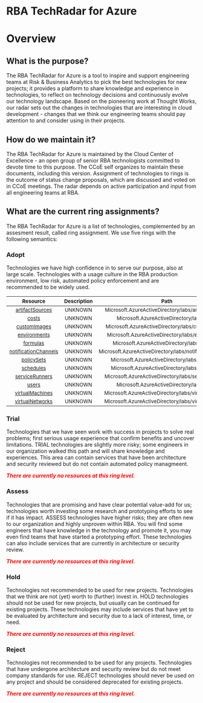 
RBA TechRadar for Azure
=======================

# Overview

## What is the purpose?


The RBA TechRadar for Azure is a tool to inspire and support engineering teams at Risk & Business Analytics to pick the best technologies for new projects; it provides a platform to share knowledge and experience in technologies, to reflect on technology decisions and continuously evolve our technology landscape.  Based on the pioneering work at Thought Works, our radar sets out the changes in technologies that are interesting in cloud development - changes that we think our engineering teams should pay attention to and consider using in their projects.
## How do we maintain it?


The RBA TechRadar for Azure is maintained by the Cloud Center of Excellence - an open group of senior RBA technologists committed to devote time to this purpose.  The CCoE self organizes to maintain these documents, including this version.  Assignment of technologies to rings is the outcome of status change proposals, which are discussed and voted on in CCoE meetings.  The radar depends on active participation and input from all engineering teams at RBA.
## What are the current ring assignments?


The RBA TechRadar for Azure is a list of technologies, complemented by an assesment result, called ring assignment.  We use five rings with the following semantics:
### Adopt


Technologies we have high confidence in to serve our purpose, also at large scale.  Technologies with a usage culture in the RBA production environment, low risk, automated policy enforcement and are recommended to be widely used.  

|<sub>Resource</sub>|<sub>Description</sub>|<sub>Path</sub>|<sub>Status</sub>|
| :---: | :---: | :---: | :---: |
|<sub>[artifactSources](https://github.com/openrba/python-azure-techradar/tree/master/Microsoft.AzureActiveDirectory/labs/artifactSources)</sub>|<sub>UNKNOWN</sub>|<sub>Microsoft.AzureActiveDirectory/labs/artifactSources</sub>|<sub>ADOPT</sub>|
|<sub>[costs](https://github.com/openrba/python-azure-techradar/tree/master/Microsoft.AzureActiveDirectory/labs/costs)</sub>|<sub>UNKNOWN</sub>|<sub>Microsoft.AzureActiveDirectory/labs/costs</sub>|<sub>ADOPT</sub>|
|<sub>[customImages](https://github.com/openrba/python-azure-techradar/tree/master/Microsoft.AzureActiveDirectory/labs/customImages)</sub>|<sub>UNKNOWN</sub>|<sub>Microsoft.AzureActiveDirectory/labs/customImages</sub>|<sub>ADOPT</sub>|
|<sub>[environments](https://github.com/openrba/python-azure-techradar/tree/master/Microsoft.AzureActiveDirectory/labs/environments)</sub>|<sub>UNKNOWN</sub>|<sub>Microsoft.AzureActiveDirectory/labs/environments</sub>|<sub>ADOPT</sub>|
|<sub>[formulas](https://github.com/openrba/python-azure-techradar/tree/master/Microsoft.AzureActiveDirectory/labs/formulas)</sub>|<sub>UNKNOWN</sub>|<sub>Microsoft.AzureActiveDirectory/labs/formulas</sub>|<sub>ADOPT</sub>|
|<sub>[notificationChannels](https://github.com/openrba/python-azure-techradar/tree/master/Microsoft.AzureActiveDirectory/labs/notificationChannels)</sub>|<sub>UNKNOWN</sub>|<sub>Microsoft.AzureActiveDirectory/labs/notificationChannels</sub>|<sub>ADOPT</sub>|
|<sub>[policySets](https://github.com/openrba/python-azure-techradar/tree/master/Microsoft.AzureActiveDirectory/labs/policySets)</sub>|<sub>UNKNOWN</sub>|<sub>Microsoft.AzureActiveDirectory/labs/policySets</sub>|<sub>ADOPT</sub>|
|<sub>[schedules](https://github.com/openrba/python-azure-techradar/tree/master/Microsoft.AzureActiveDirectory/labs/schedules)</sub>|<sub>UNKNOWN</sub>|<sub>Microsoft.AzureActiveDirectory/labs/schedules</sub>|<sub>ADOPT</sub>|
|<sub>[serviceRunners](https://github.com/openrba/python-azure-techradar/tree/master/Microsoft.AzureActiveDirectory/labs/serviceRunners)</sub>|<sub>UNKNOWN</sub>|<sub>Microsoft.AzureActiveDirectory/labs/serviceRunners</sub>|<sub>ADOPT</sub>|
|<sub>[users](https://github.com/openrba/python-azure-techradar/tree/master/Microsoft.AzureActiveDirectory/labs/users)</sub>|<sub>UNKNOWN</sub>|<sub>Microsoft.AzureActiveDirectory/labs/users</sub>|<sub>ADOPT</sub>|
|<sub>[virtualMachines](https://github.com/openrba/python-azure-techradar/tree/master/Microsoft.AzureActiveDirectory/labs/virtualMachines)</sub>|<sub>UNKNOWN</sub>|<sub>Microsoft.AzureActiveDirectory/labs/virtualMachines</sub>|<sub>ADOPT</sub>|
|<sub>[virtualNetworks](https://github.com/openrba/python-azure-techradar/tree/master/Microsoft.AzureActiveDirectory/labs/virtualNetworks)</sub>|<sub>UNKNOWN</sub>|<sub>Microsoft.AzureActiveDirectory/labs/virtualNetworks</sub>|<sub>ADOPT</sub>|

### Trial


Technologies that we have seen work with success in projects to solve real problems;  first serious usage experience that confirm benefits and uncover limitations.  TRIAL technologies are slightly more risky; some engineers in our organization walked this path and will share knowledge and experiences.  This area can contain services that have been architecture and security reviewed but do not contain automated policy managmeent.  
  
***<font color="red"> There are currently no resources at this ring level. </font>***
### Assess


Technologies that are promising and have clear potential value-add for us; technologies worth investing some research and prototyping efforts to see if it has impact.  ASSESS technologies have higher risks;  they are often new to our organization and highly unproven within RBA.  You will find some engineers that have knowledge in the technology and promote it, you may even find teams that have started a prototyping effort.  These technologies can also include services that are currently in architecture or security review.  
  
***<font color="red"> There are currently no resources at this ring level. </font>***
### Hold


Technologies not recommended to be used for new projects. Technologies that we think are not (yet) worth to (further) invest in.  HOLD technologies should not be used for new projects, but usually can be continued for existing projects.  These technologies may include services that have yet to be evaluated by architecture and security due to a lack of interest, time, or need.  
  
***<font color="red"> There are currently no resources at this ring level. </font>***
### Reject


Technologies not recommended to be used for any projects. Technologies that have undergone architecture and security review but do not meet company standards for use.  REJECT technologies should never be used on any project and should be considered deprecated for existing projects.  
  
***<font color="red"> There are currently no resources at this ring level. </font>***